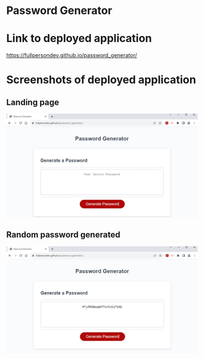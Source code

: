 # Password Generator

# Link to deployed application

https://fullpersondev.github.io/password_generator/

# Screenshots of deployed application

## Landing page

![view of landing page](./images/websiteview1.PNG)

## Random password generated

![view after password generated](./images/websiteview2.PNG)
